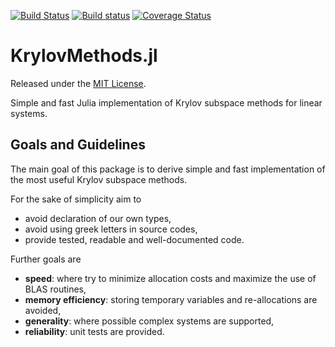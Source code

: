 [![Build Status](https://travis-ci.org/lruthotto/KrylovMethods.jl.svg?branch=master)](https://travis-ci.org/lruthotto/KrylovMethods.jl)
[![Build status](https://ci.appveyor.com/api/projects/status/tkn9ssik9n9vgdt2?svg=true)](https://ci.appveyor.com/project/lruthotto/krylovmethods-jl)
[![Coverage Status](https://coveralls.io/repos/lruthotto/KrylovMethods.jl/badge.svg)](https://coveralls.io/r/lruthotto/KrylovMethods.jl)




KrylovMethods.jl
=========================

Released under the [MIT License](https://github.com/lruthotto/KrylovMethods.jl/blob/master/LICENSE).

Simple and fast Julia implementation of Krylov subspace methods for linear systems.

## Goals and Guidelines

The main goal of this package is to derive simple and fast implementation of the most useful Krylov subspace methods. 

For the sake of simplicity aim to
- avoid declaration of our own types,
- avoid using greek letters in source codes,
- provide tested, readable and well-documented code.

Further goals are
- **speed**: where try to minimize allocation costs and maximize the use of BLAS routines,
- **memory efficiency**: storing temporary variables and re-allocations are avoided,
- **generality**: where possible complex systems are supported,
- **reliability**: unit tests are provided.






